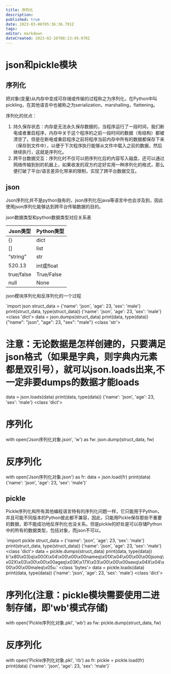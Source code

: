 ```yaml
---
title: 序列化
description: 
published: true
date: 2023-03-06T05:36:36.791Z
tags: 
editor: markdown
dateCreated: 2023-02-26T08:13:49.970Z
---
```


# json和pickle模块

## 序列化

把对象(变量)从内存中变成可存储或传输的过程称之为序列化，在Python中叫pickling，在其他语言中也被称之为serialization，marshalling，flattening。

序列化的优点：

1. 持久保存状态：内存是无法永久保存数据的，当程序运行了一段时间，我们断电或者重启程序，内存中关于这个程序的之前一段时间的数据（有结构）都被清空了。但是在断电或重启程序之前将程序当前内存中所有的数据都保存下来（保存到文件中），以便于下次程序执行能够从文件中载入之前的数据，然后继续执行，这就是序列化。
2. 跨平台数据交互：序列化时不仅可以把序列化后的内容写入磁盘，还可以通过网络传输到别的机器上，如果收发的双方约定好实用一种序列化的格式，那么便打破了平台/语言差异化带来的限制，实现了跨平台数据交互。

## json

Json序列化并不是python独有的，json序列化在java等语言中也会涉及到，因此使用json序列化能够达到跨平台传输数据的目的。

json数据类型和python数据类型对应关系表

| Json类型   | Python类型 |
| ------------ | ------------ |
| {}         | dict       |
| []         | list       |
| “string” | str        |
| 520.13     | int或float |
| true/false | True/False |
| null       | None       |

json模块序列化和反序列化的一个过程

`import json struct_data = {'name': 'json', 'age': 23, 'sex': 'male'} print(struct_data, type(struct_data)) {'name': 'json', 'age': 23, 'sex': 'male'} <class 'dict'> data = json.dumps(struct_data) print(data, type(data)) {"name": "json", "age": 23, "sex": "male"} <class 'str'>

# 注意：无论数据是怎样创建的，只要满足json格式（如果是字典，则字典内元素都是双引号），就可以json.loads出来,不一定非要dumps的数据才能loads

data = json.loads(data) print(data, type(data)) {'name': 'json', 'age': 23, 'sex': 'male'} <class 'dict'>

# 序列化

with open('Json序列化对象.json', 'w') as fw: json.dump(struct_data, fw)

# 反序列化

with open('Json序列化对象.json') as fr: data = json.load(fr) print(data) {'name': 'json', 'age': 23, 'sex': 'male'}`

## pickle

Pickle序列化和所有其他编程语言特有的序列化问题一样，它只能用于Python，并且可能不同版本的Python彼此都不兼容，因此，只能用Pickle保存那些不重要的数据，即不能成功地反序列化也没关系。但是pickle的好处是可以存储Python中的所有的数据类型，包括对象，而json不可以。

`import pickle struct_data = {'name': 'json', 'age': 23, 'sex': 'male'} print(struct_data, type(struct_data)) {'name': 'json', 'age': 23, 'sex': 'male'} <class 'dict'> data = pickle.dumps(struct_data) print(data, type(data)) b'\x80\x03}q\x00(X\x04\x00\x00\x00nameq\x01X\x04\x00\x00\x00jsonq\x02X\x03\x00\x00\x00ageq\x03K\x17X\x03\x00\x00\x00sexq\x04X\x04\x00\x00\x00maleq\x05u.' <class 'bytes'> data = pickle.loads(data) print(data, type(data)) {'name': 'json', 'age': 23, 'sex': 'male'} <class 'dict'>

# 序列化(注意：pickle模块需要使用二进制存储，即'wb'模式存储)

with open('Pickle序列化对象.pkl', 'wb') as fw: pickle.dump(struct_data, fw)

# 反序列化

with open('Pickle序列化对象.pkl', 'rb') as fr: pickle = pickle.load(fr) print(data) {'name': 'json', 'age': 23, 'sex': 'male'}`